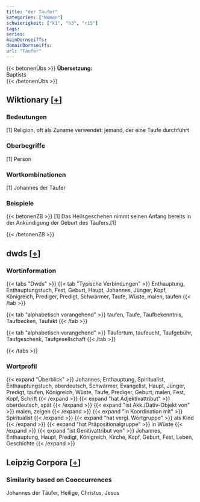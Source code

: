 ```yaml
---
title: "der Täufer"
kategorien: ["Nomen"]
schwierigkeit: ["k1", "h3", "r15"]
tags:
series:
mainDornseiffs:
domainDornseiffs:
url: "Täufer"
---
```


{{< betonenÜbs >}}
**Übersetzung:**  
Baptists  
{{< /betonenÜbs >}}

## Wiktionary [[+](https://de.wiktionary.org/wiki/Täufer)]

### Bedeutungen
[1] Religion, oft als Zuname verwendet: jemand, der eine Taufe durchführt  

### Oberbegriffe
[1] Person  

### Wortkombinationen
[1] Johannes der Täufer  

### Beispiele
{{< betonenZB >}}
[1] Das Heilsgeschehen nimmt seinen Anfang bereits in der Ankündigung der Geburt des Täufers.[1]  

{{< /betonenZB >}}


## dwds [[+](https://www.dwds.de/wb/Täufer)]

### Wortinformation
{{< tabs "Dwds" >}}
{{< tab "Typische Verbindungen" >}}
Enthauptung, Enthauptungstuch, Fest, Geburt, Haupt, Johannes, Jünger, Kopf, Königreich, Prediger, Predigt, Schwärmer, Taufe, Wüste, malen, taufen
{{< /tab >}}

{{< tab "alphabetisch vorangehend" >}}
taufen, Taufe, Taufbekenntnis, Taufbecken, Taufakt
{{< /tab >}}

{{< tab "alphabetisch vorangehend" >}}
Täufertum, taufeucht, Taufgebühr, Taufgeschenk, Taufgesellschaft
{{< /tab >}}

{{< /tabs >}}

### Wortprofil
{{< expand "Überblick" >}} Johannes, Enthauptung, Spiritualist, Enthauptungstuch, oberdeutsch, Schwärmer, Evangelist, Haupt, Jünger, Predigt, taufen, Königreich, Wüste, Taufe, Prediger, Geburt, malen, Fest, Kopf, Schrift {{< /expand >}}
{{< expand "hat Adjektivattribut" >}} oberdeutsch, spät {{< /expand >}}
{{< expand "ist Akk./Dativ-Objekt von" >}} malen, zeigen {{< /expand >}}
{{< expand "in Koordination mit" >}} Spiritualist {{< /expand >}}
{{< expand "hat vergl. Wortgruppe" >}} als Kind {{< /expand >}}
{{< expand "hat Präpositionalgruppe" >}} in Wüste {{< /expand >}}
{{< expand "ist Genitivattribut von" >}} Johannes, Enthauptung, Haupt, Predigt, Königreich, Kirche, Kopf, Geburt, Fest, Leben, Geschichte {{< /expand >}}

## Leipzig Corpora [[+](https://corpora.uni-leipzig.de/en/res?word=Täufer&corpusId=deu_newscrawl-public_2018)]


### Similarity based on Cooccurrences
Johannes der Täufer, Heilige, Christus, Jesus

